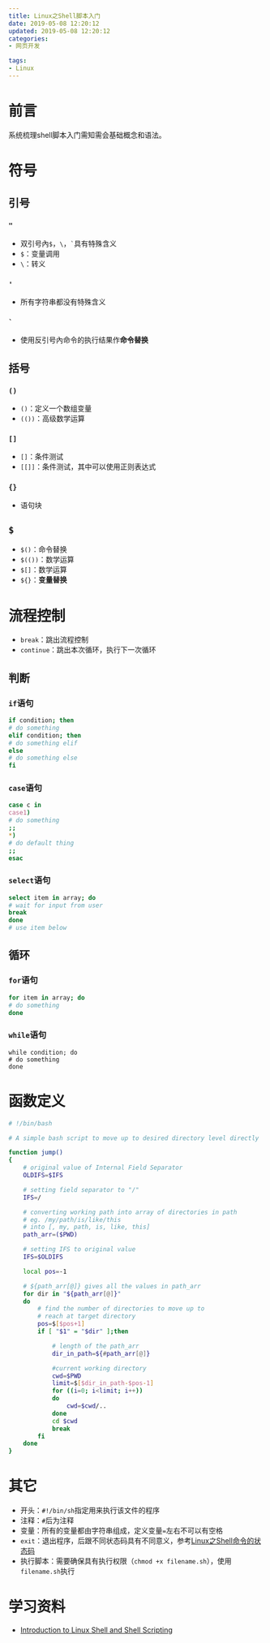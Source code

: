 ```yaml
---
title: Linux之Shell脚本入门
date: 2019-05-08 12:20:12
updated: 2019-05-08 12:20:12
categories:
- 网页开发

tags:
- Linux
---
```

# 前言
系统梳理shell脚本入门需知需会基础概念和语法。

<!-- more -->
# 符号
## 引号
### `"`
- 双引号內`$`，`` \ ``，`` ` ``具有特殊含义
- `$`：变量调用
- `` \ ``：转义

### `'`
- 所有字符串都没有特殊含义

### `` ` ``
- 使用反引号內命令的执行结果作**命令替换**

## 括号

### `()`
- `()`：定义一个数组变量
- `(())`：高级数学运算

### `[]`
- `[]`：条件测试
- `[[]]`：条件测试，其中可以使用正则表达式

### `{}`
- 语句块

## `$`
- `$()`：命令替换
- `$(())`：数学运算
- `$[]`：数学运算
- `${}`：**变量替换**

# 流程控制
- `break`：跳出流程控制
- `continue`：跳出本次循环，执行下一次循环

## 判断
### `if`语句
```sh
if condition; then
# do something
elif condition; then
# do something elif
else
# do something else
fi
```

### `case`语句
```sh
case c in
case1)
# do something
;;
*)
# do default thing
;;
esac
```

### `select`语句
```sh
select item in array; do
# wait for input from user
break
done
# use item below
```

## 循环
### `for`语句
```sh
for item in array; do
# do something
done
```

### `while`语句
```
while condition; do
# do something
done
```

# 函数定义

```sh
# !/bin/bash

# A simple bash script to move up to desired directory level directly

function jump()
{
    # original value of Internal Field Separator
    OLDIFS=$IFS

    # setting field separator to "/"
    IFS=/

    # converting working path into array of directories in path
    # eg. /my/path/is/like/this
    # into [, my, path, is, like, this]
    path_arr=($PWD)

    # setting IFS to original value
    IFS=$OLDIFS

    local pos=-1

    # ${path_arr[@]} gives all the values in path_arr
    for dir in "${path_arr[@]}"
    do
        # find the number of directories to move up to
        # reach at target directory
        pos=$[$pos+1]
        if [ "$1" = "$dir" ];then

            # length of the path_arr
            dir_in_path=${#path_arr[@]}

            #current working directory
            cwd=$PWD
            limit=$[$dir_in_path-$pos-1]
            for ((i=0; i<limit; i++))
            do
                cwd=$cwd/..
            done
            cd $cwd
            break
        fi
    done
}
```

# 其它
- 开头：`#!/bin/sh`指定用来执行该文件的程序
- 注释：`#`后为注释
- 变量：所有的变量都由字符串组成，定义变量`=`左右不可以有空格
- `exit`：退出程序，后跟不同状态码具有不同意义，参考[Linux之Shell命令的状态码](https://cvblogs.cn/2017/11/08/develop/linux_Shell_status_code/)
- 执行脚本：需要确保具有执行权限（`chmod +x filename.sh`），使用`filename.sh`执行

# 学习资料
- [Introduction to Linux Shell and Shell Scripting](https://www.geeksforgeeks.org/introduction-linux-shell-shell-scripting/)